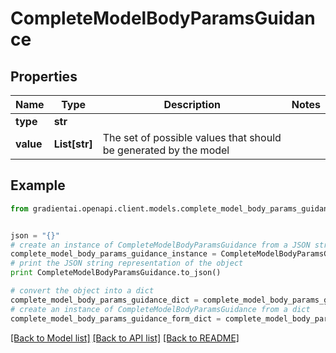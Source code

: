 # CompleteModelBodyParamsGuidance


## Properties
Name | Type | Description | Notes
------------ | ------------- | ------------- | -------------
**type** | **str** |  | 
**value** | **List[str]** | The set of possible values that should be generated by the model | 

## Example

```python
from gradientai.openapi.client.models.complete_model_body_params_guidance import CompleteModelBodyParamsGuidance


json = "{}"
# create an instance of CompleteModelBodyParamsGuidance from a JSON string
complete_model_body_params_guidance_instance = CompleteModelBodyParamsGuidance.from_json(json)
# print the JSON string representation of the object
print CompleteModelBodyParamsGuidance.to_json()

# convert the object into a dict
complete_model_body_params_guidance_dict = complete_model_body_params_guidance_instance.to_dict()
# create an instance of CompleteModelBodyParamsGuidance from a dict
complete_model_body_params_guidance_form_dict = complete_model_body_params_guidance.from_dict(complete_model_body_params_guidance_dict)
```
[[Back to Model list]](../README.md#documentation-for-models) [[Back to API list]](../README.md#documentation-for-api-endpoints) [[Back to README]](../README.md)


